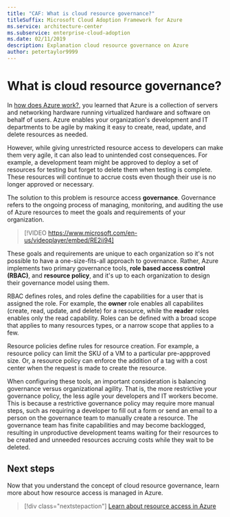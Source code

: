 ```yaml
---
title: "CAF: What is cloud resource governance?"
titleSuffix: Microsoft Cloud Adoption Framework for Azure
ms.service: architecture-center
ms.subservice: enterprise-cloud-adoption
ms.date: 02/11/2019
description: Explanation cloud resource governance on Azure
author: petertaylor9999
---
```


<!-- markdownlint-disable MD026 -->

# What is cloud resource governance?

In [how does Azure work?](what-is-azure.md), you learned that Azure is a collection of servers and networking hardware running virtualized hardware and software on behalf of users. Azure enables your organization's development and IT departments to be agile by making it easy to create, read, update, and delete resources as needed.

However, while giving unrestricted resource access to developers can make them very agile, it can also lead to unintended cost consequences. For example, a development team might be approved to deploy a set of resources for testing but forget to delete them when testing is complete. These resources will continue to accrue costs even though their use is no longer approved or necessary.

The solution to this problem is resource access **governance**. Governance refers to the ongoing process of managing, monitoring, and auditing the use of Azure resources to meet the goals and requirements of your organization.

<!-- markdownlint-disable MD034 -->

> [!VIDEO https://www.microsoft.com/en-us/videoplayer/embed/RE2ii94]

<!-- markdownlint-enable MD034 -->

These goals and requirements are unique to each organization so it's not possible to have a one-size-fits-all approach to governance. Rather, Azure implements two primary governance tools, **role based access control (RBAC)**, and **resource policy**, and it's up to each organization to design their governance model using them.

RBAC defines roles, and roles define the capabilities for a user that is assigned the role. For example, the **owner** role enables all capabilites (create, read, update, and delete) for a resource, while the  **reader** roles enables only the read capability. Roles can be defined with a broad scope that applies to many resources types, or a narrow scope that applies to a few.

Resource policies define rules for resource creation. For example, a resource policy can limit the SKU of a VM to a particular pre-appproved size. Or, a resource policy can enforce the addition of a tag with a cost center when the request is made to create the resource.

When configuring these tools, an important consideration is balancing governance versus organizational agility. That is, the more restrictive your governance policy, the less agile your developers and IT workers become. This is because a restrictive governance policy may require more manual steps, such as requiring a developer to fill out a form or send an email to a person on the governance team to manually create a resource. The governance team has finite capabilities and may become backlogged, resulting in unproductive development teams waiting for their resources to be created and unneeded resources accruing costs while they wait to be deleted.

## Next steps

Now that you understand the concept of cloud resource governance, learn more about how resource access is managed in Azure.

> [!div class="nextstepaction"]
> [Learn about resource access in Azure](azure-resource-access.md)
